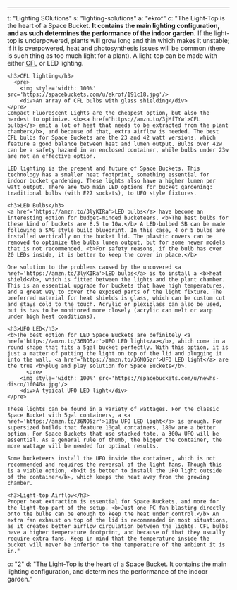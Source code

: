 ---
t: "Lighting SOlutions"
s: "lighting-solutions"
a: "ekrof"
c: "The Light-Top is the heart of a Space Bucket. <b>It contains the main lighting configuration, and as such determines the performance of the indoor garden.</b> If the light-top is underpowered, plants will grow long and thin which makes it unstable; if it is overpowered, heat and photosynthesis issues will be common (there is such thing as too much light for a plant). A light-top can be made with either <a href='https://amzn.to/3jMfTYw'>CFL</a> or LED lighting.

    <h3>CFL lighting</h3>
      <pre>
        <img style='width: 100%' src='https://spacebuckets.com/u/ekrof/191c18.jpg'/>
        <div>An array of CFL bulbs with glass shielding</div>
    </pre>
    Compact Fluorescent Lights are the cheapest option, but also the hardest to optimize. <b><a href='https://amzn.to/3jMfTYw'>CFL bulbs</a> emit a lot of heat that needs to be extracted from the plant chamber</b>, and because of that, extra airflow is needed. The best CFL bulbs for Space Buckets are the 23 and 42 watt versions, which feature a good balance between heat and lumen output. Bulbs over 42w can be a safety hazard in an enclosed container, while bulbs under 23w are not an effective option.

    LED lighting is the present and future of Space Buckets. This technology has a smaller heat footprint, something essential for indoor bucket gardening. These lights also have a higher lumen per watt output. There are two main LED options for bucket gardening: traditional bulbs (with E27 sockets), to UFO style fixtures.

    <h3>LED Bulbs</h3>
    <a href='https://amzn.to/3lyKIRa'>LED bulbs</a> have become an interesting option for budget-minded bucketeers. <b>The best bulbs for these kind of buckets are 8.5 to 10w.</b> A LED-bulbed SB can be made following a SAG style build blueprint. In this case, 4 or 5 bulbs are installed vertically on the bucket lid. The plastic covers can be removed to optimize the bulbs lumen output, but for some newer models that is not recommended. <b>For safety reasons, if the bulb has over 20 LEDs inside, it is better to keep the cover in place.</b>

    One solution to the problems caused by the uncovered <a href='https://amzn.to/3lyKIRa'>LED bulbs</a> is to install a <b>heat shield</b>, which is fitted between the lights and the plant chamber. This is an essential upgrade for buckets that have high temperatures, and a great way to cover the exposed parts of the light fixture. The preferred material for heat shields is glass, which can be custom cut and stays cold to the touch. Acrylic or plexiglass can also be used, but is has to be monitored more closely (acrylic can melt or warp under high heat conditions).

    <h3>UFO LED</h3>
    <b>The best option for LED Space Buckets are definitely <a href='https://amzn.to/36NO5zr'>UFO LED light</a></b>, which come in a round shape that fits a 5gal bucket perfectly. With this option, it is just a matter of putting the light on top of the lid and plugging it into the wall. <a href='https://amzn.to/36NO5zr'>UFO LED light</a> are the true <b>plug and play solution for Space Buckets</b>.
          <pre>
        <img style='width: 100%' src='https://spacebuckets.com/u/newhs-disco/1f040a.jpg'/>
        <div>A typical UFO LED light</div>
    </pre>

    These lights can be found in a variety of wattages. For the classic Space Bucket with 5gal containers, a <a href='https://amzn.to/36NO5zr'>135w UFO LED light</a> is enough. For supersized builds that feature 10gal containers, 180w are a better option. For Space Buckets that use stacked tote, a 300w UFO will be essential. As a general rule of thumb, the bigger the container, the more wattage will be needed for optimal results.

    Some bucketeers install the UFO inside the container, which is not recommended and requires the reversal of the light fans. Though this is a viable option, <b>it is better to install the UFO light outside of the container</b>, which keeps the heat away from the growing chamber.

    <h3>Light-top Airflow</h3>
    Proper heat extraction is essential for Space Buckets, and more for the light-top part of the setup. <b>Just one PC fan blasting directly onto the bulbs can be enough to keep the heat under control.</b> An extra fan exhaust on top of the lid is recommended in most situations, as it creates better airflow circulation between the lights. CFL bulbs have a higher temperature footprint, and because of that they usually require extra fans. Keep in mind that the temperature inside the bucket will never be inferior to the temperature of the ambient it is in."
o: "2"
d: "The Light-Top is the heart of a Space Bucket. It contains the main lighting configuration, and determines the performance of the indoor garden."